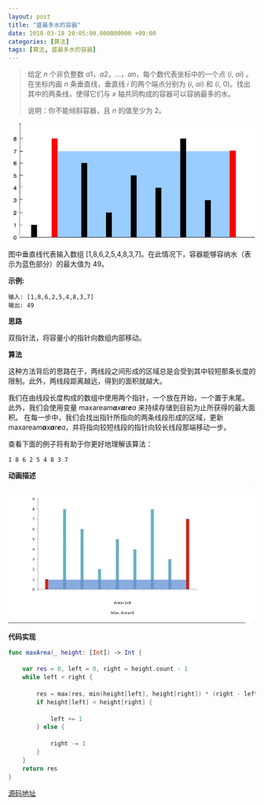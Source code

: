 ```yaml
---
layout: post
title: "盛最多水的容器"
date: 2018-03-18 20:05:00.000000000 +09:00
categories: [算法]
tags: [算法, 盛最多水的容器]
---
```


> 给定 *n* 个非负整数 *a*1，*a*2，...，*a*n，每个数代表坐标中的一个点 (*i*, *ai*) 。在坐标内画 *n* 条垂直线，垂直线 *i* 的两个端点分别为 (*i*, *ai*) 和 (*i*, 0)。找出其中的两条线，使得它们与 *x* 轴共同构成的容器可以容纳最多的水。
>
> 说明：你不能倾斜容器，且 *n* 的值至少为 2。

![](/assets/images/al-MaxArea-01.png)

图中垂直线代表输入数组 [1,8,6,2,5,4,8,3,7]。在此情况下，容器能够容纳水（表示为蓝色部分）的最大值为 49。

**示例:**

```
输入: [1,8,6,2,5,4,8,3,7]
输出: 49
```

**思路**

双指针法，将容量小的指针向数组内部移动。

**算法**

这种方法背后的思路在于，两线段之间形成的区域总是会受到其中较短那条长度的限制。此外，两线段距离越远，得到的面积就越大。

我们在由线段长度构成的数组中使用两个指针，一个放在开始，一个置于末尾。 此外，我们会使用变量 maxarea*m**a**x**a**r**e**a* 来持续存储到目前为止所获得的最大面积。 在每一步中，我们会找出指针所指向的两条线段形成的区域，更新 maxarea*m**a**x**a**r**e**a*，并将指向较短线段的指针向较长线段那端移动一步。

查看下面的例子将有助于你更好地理解该算法：

```
1 8 6 2 5 4 8 3 7
```

**动画描述**

![](/assets/images/al-MaxArea-02.gif)

**代码实现**

```swift
func maxArea(_ height: [Int]) -> Int {
     
    var res = 0, left = 0, right = height.count - 1
    while left < right {

        res = max(res, min(height[left], height[right]) * (right - left))
        if height[left] < height[right] {

            left += 1
        } else {

            right -= 1
        }
    }
    return res
}
```

[源码地址](https://github.com/Jovins/Algorithm)